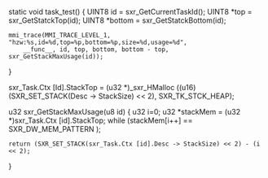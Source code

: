 static void task_test() {
	UINT8 id = sxr_GetCurrentTaskId();
	UINT8 *top = sxr_GetStatckTop(id);
	UINT8 *bottom = sxr_GetStatckBottom(id);

	mmi_trace(MMI_TRACE_LEVEL_1, "hzw:%s,id=%d,top=%p,bottom=%p,size=%d,usage=%d",
		__func__, id, top, bottom, bottom - top, sxr_GetStackMaxUsage(id));
}

sxr_Task.Ctx [Id].StackTop = (u32 *)_sxr_HMalloc ((u16)(SXR_SET_STACK(Desc -> StackSize) << 2), SXR_TK_STCK_HEAP);

u32 sxr_GetStackMaxUsage(u8 id)
{
    u32 i=0;
    u32 *stackMem = (u32 *)sxr_Task.Ctx [id].StackTop;
    while (stackMem[i++] == SXR_DW_MEM_PATTERN );

    return (SXR_SET_STACK(sxr_Task.Ctx [id].Desc -> StackSize) << 2) - (i << 2);
}